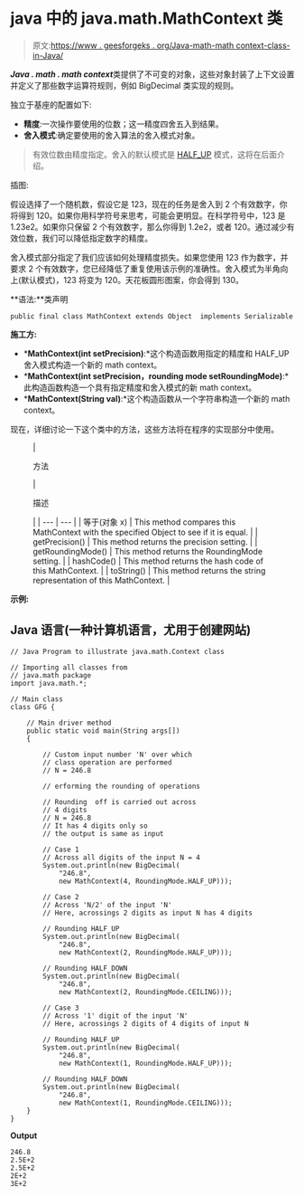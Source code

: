 # java 中的 java.math.MathContext 类

> 原文:[https://www . geesforgeks . org/Java-math-math context-class-in-Java/](https://www.geeksforgeeks.org/java-math-mathcontext-class-in-java/)

***Java . math . math context***类提供了不可变的对象，这些对象封装了上下文设置并定义了那些数字运算符规则，例如 BigDecimal 类实现的规则。

独立于基座的配置如下:

*   **精度**:一次操作要使用的位数；这一精度四舍五入到结果。
*   **舍入模式**:确定要使用的舍入算法的舍入模式对象。

> 有效位数由精度指定。舍入的默认模式是 [HALF_UP](https://www.geeksforgeeks.org/bigdecimal-setscale-method-in-java-with-examples/) 模式，这将在后面介绍。

插图:

假设选择了一个随机数，假设它是 123，现在的任务是舍入到 2 个有效数字，你将得到 120。如果你用科学符号来思考，可能会更明显。在科学符号中，123 是 1.23e2。如果你只保留 2 个有效数字，那么你得到 1.2e2，或者 120。通过减少有效位数，我们可以降低指定数字的精度。

舍入模式部分指定了我们应该如何处理精度损失。如果您使用 123 作为数字，并要求 2 个有效数字，您已经降低了重复使用该示例的准确性。舍入模式为半角向上(默认模式)，123 将变为 120。天花板圆形图案，你会得到 130。

**语法:**类声明

```
public final class MathContext extends Object  implements Serializable
```

**施工方:**

*   ***MathContext(int setPrecision)**:*这个构造函数用指定的精度和 HALF_UP 舍入模式构造一个新的 math context。
*   ***MathContext(int setPrecision，rounding mode setRoundingMode)**:*此构造函数构造一个具有指定精度和舍入模式的新 math context。
*   ***MathContext(String val)**:*这个构造函数从一个字符串构造一个新的 math context。

现在，详细讨论一下这个类中的方法，这些方法将在程序的实现部分中使用。

<figure class="table">

| 

方法

 | 

描述

 |
| --- | --- |
| 等于(对象 x) | This method compares this MathContext with the specified Object to see if it is equal. |
| getPrecision() | This method returns the precision setting. |
| getRoundingMode() | This method returns the RoundingMode setting. |
| hashCode() | This method returns the hash code of this MathContext. |
| toString() | This method returns the string representation of this MathContext. |

</figure>

**示例:**

## Java 语言(一种计算机语言，尤用于创建网站)

```
// Java Program to illustrate java.math.Context class

// Importing all classes from
// java.math package
import java.math.*;

// Main class
class GFG {

    // Main driver method
    public static void main(String args[])
    {

        // Custom input number 'N' over which
        // class operation are performed
        // N = 246.8

        // erforming the rounding of operations

        // Rounding  off is carried out across
        // 4 digits
        // N = 246.8
        // It has 4 digits only so
        // the output is same as input

        // Case 1
        // Across all digits of the input N = 4
        System.out.println(new BigDecimal(
            "246.8",
            new MathContext(4, RoundingMode.HALF_UP)));

        // Case 2
        // Across 'N/2' of the input 'N'
        // Here, acrossings 2 digits as input N has 4 digits

        // Rounding HALF_UP
        System.out.println(new BigDecimal(
            "246.8",
            new MathContext(2, RoundingMode.HALF_UP)));

        // Rounding HALF_DOWN
        System.out.println(new BigDecimal(
            "246.8",
            new MathContext(2, RoundingMode.CEILING)));

        // Case 3
        // Across '1' digit of the input 'N'
        // Here, acrossings 2 digits of 4 digits of input N

        // Rounding HALF_UP
        System.out.println(new BigDecimal(
            "246.8",
            new MathContext(1, RoundingMode.HALF_UP)));

        // Rounding HALF_DOWN
        System.out.println(new BigDecimal(
            "246.8",
            new MathContext(1, RoundingMode.CEILING)));
    }
}
```

**Output**

```
246.8
2.5E+2
2.5E+2
2E+2
3E+2
```